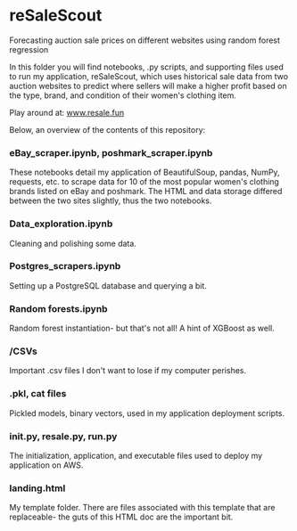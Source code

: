 # reSaleScout
Forecasting auction sale prices on different websites using random forest regression 

In this folder you will find notebooks, .py scripts, and supporting files used to run my application, reSaleScout, which uses historical sale data from two auction websites to predict where sellers will make a higher profit based on the type, brand, and condition of their women's clothing item.

Play around at: www.resale.fun

Below, an overview of the contents of this repository:

### eBay_scraper.ipynb, poshmark_scraper.ipynb
These notebooks detail my application of BeautifulSoup, pandas, NumPy, requests, etc. to scrape data for 10 of the most popular women's clothing brands listed on eBay and poshmark. The HTML and data storage differed between the two sites slightly, thus the two notebooks.

### Data_exploration.ipynb
Cleaning and polishing some data.

### Postgres_scrapers.ipynb
Setting up a PostgreSQL database and querying a bit.

### Random forests.ipynb
Random forest instantiation- but that's not all! A hint of XGBoost as well.

### /CSVs
Important .csv files I don't want to lose if my computer perishes.

### .pkl, cat files
Pickled models, binary vectors, used in my application deployment scripts.

### __init__.py, resale.py, run.py
The initialization, application, and executable files used to deploy my application on AWS.

### landing.html
My template folder. There are files associated with this template that are replaceable- the guts of this HTML doc are the important bit.
